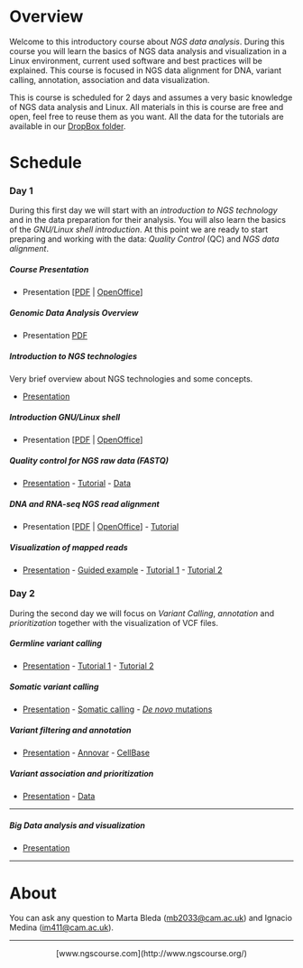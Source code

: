 # Overview

Welcome to this introductory course about _NGS data analysis_. During this course you will learn the basics of NGS data analysis and visualization in a Linux environment, current used software and best practices will be explained. This course is focused in NGS data alignment for DNA, variant calling, annotation, association and data visualization.

This is course is scheduled for 2 days and assumes a very basic knowledge of NGS data analysis and Linux. All materials in this is course are free and open, feel free to reuse them as you want. All the data for the tutorials are available in our [DropBox folder](https://www.dropbox.com/sh/4qkqch7gyt888h7/AABD_i9ShwryfAqGeJ0yqqF3a).


# Schedule

### Day 1

During this first day we will start with an _introduction to NGS technology_ and in the data preparation for their analysis. You will also learn the basics of the _GNU/Linux shell introduction_. At this point we are ready to start preparing and working with the data: _Quality Control_ (QC) and _NGS data alignment_.

##### Course Presentation
- Presentation [[PDF](Course_Materials/presentation/presentation_mda15.pdf) | [OpenOffice](Course_Materials/presentation/presentation_mda15.odp)]

##### Genomic Data Analysis Overview
- Presentation [PDF](Course_Materials/course_overview/Dopazo_Intro_Cambridge.pdf)

##### Introduction to NGS technologies
Very brief overview about NGS technologies and some concepts.
- [Presentation](Course_Materials/intro-ngs/ngs_introduction_mda15.pdf)

##### Introduction GNU/Linux shell
- Presentation [[PDF](Course_Materials/intro-linux/intro_Linux_mda15.pdf) | [OpenOffice](Course_Materials/intro-linux/intro_Linux_mda15.odp)]

##### Quality control for NGS raw data (FASTQ)
- [Presentation](Course_Materials/quality_control/presentation/quality_control_presentation.pdf) - [Tutorial](Course_Materials/quality_control/tutorial/quality_control.html) - [Data](https://www.dropbox.com/sh/4qkqch7gyt888h7/AAAqebBSC6JgDGq4emwNORCaa/quality_control)

##### DNA and RNA-seq NGS read alignment
- Presentation [[PDF](Course_Materials/alignment/presentation/ngs-read-mapping-imedina-mda15.pdf) | [OpenOffice](Course_Materials/alignment/presentation/ngs-read-mapping-imedina-mda15.odp)] - [Tutorial](Course_Materials/alignment/tutorial/example.html)

##### Visualization of mapped reads
- [Presentation](Course_Materials/visualization/presentation/2015-10-visualization_igv.pdf) - [Guided example](Course_Materials/visualization/tutorial/000_example.html) - [Tutorial 1](Course_Materials/visualization/tutorial/010_example.html) - [Tutorial 2](Course_Materials/visualization/tutorial/020_example.html)

### Day 2
During the second day we will focus on _Variant Calling_, _annotation_ and _prioritization_ together with the visualization of VCF files. 

##### Germline variant calling

- [Presentation](Course_Materials/variant_calling/presentation/2015-Cambridge_variant_calling.pdf) - [Tutorial 1](Course_Materials/variant_calling/tutorial/010_example.html) - [Tutorial 2](Course_Materials/variant_calling/tutorial/020_example.html)

##### Somatic variant calling

- [Presentation](Course_Materials/variant_calling/presentation/2015-Cambridge_variant_calling.pdf) - [Somatic calling](Course_Materials/variant_calling/tutorial/020_example.html) - [_De novo_ mutations](Course_Materials/variant_calling/tutorial/030_example.html)

##### Variant filtering and annotation

- [Presentation](Course_Materials/variant_annotation/presentation/2015-Cambridge_variant_annotation.pdf) - [Annovar](Course_Materials/variant_annotation/tutorial/annovar.html) - [CellBase](Course_Materials/variant_annotation/tutorial/cellbase.html)

##### Variant association and prioritization

- [Presentation](Course_Materials/variant_prioritization/presentation/2015-Cambridge_variant_prioritization.pdf) - [Data](https://www.dropbox.com/sh/4qkqch7gyt888h7/AADPzrs9NGg0PjVqnwQocUJUa/annotation/hpg-variant/examples)

----

##### Big Data analysis and visualization

- [Presentation](Course_Materials/big_data/big_data_presentation.pdf)


----

# About

You can ask any question to Marta Bleda (mb2033@cam.ac.uk) and Ignacio Medina (im411@cam.ac.uk).


----

<center>
[www.ngscourse.com](http://www.ngscourse.org/)
</center>
